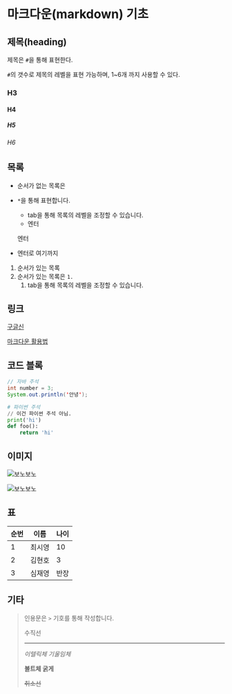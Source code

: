 # 마크다운(markdown) 기초

## 제목(heading)

제목은 `#`을 통해 표현한다.

`#`의 갯수로 제목의 레벨을 표현 가능하며, 1~6개 까지 사용할 수 있다.

### H3

#### H4

##### H5

###### H6

## 목록

* 순서가 없는 목록은

* `*`을 통해 표현합니다.

  * tab을 통해 목록의 레벨을 조정할 수 있습니다.
  * 엔터

  엔터

* 엔터로 여기까지

1. 순서가 있는 목록
2. 순서가 있는 목록은 `1.`
   1. tab을 통해 목록의 레벨을 조정할 수 있습니다.

## 링크

[구글신](http://google.com)

[마크다운 활용법](https://guides.github.com/features/mastering-markdown/)

## 코드 블록

```java
// 자바 주석
int number = 3;
System.out.println('안녕');
```

```python
# 파이썬 주석
// 이건 파이썬 주석 아님.
print('hi')
def foo():
    return 'hi'
```

## 이미지

![보노보노](C:\Users\student\Desktop\TIL\image\보노보노.jpg)

![보노보노](image/보노보노.jpg)



## 표

| 순번 | 이름   | 나이 |
| ---- | ------ | ---- |
| 1    | 최시영 | 10   |
| 2    | 김현호 | 3    |
| 3    | 심재영 | 반장 |

## 기타

> 인용문은 `>` 기호를 통해 작성합니다.
>
> 수직선
>
> ---
>
> *이텔릭체 기울임체*
>
> **볼트체 굵게**
>
> ~~취소선~~
>
> 
>
> 
>
> 